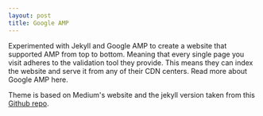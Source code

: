 ```yaml
---
layout: post
title: Google AMP
---
```

Experimented with Jekyll and Google AMP to create a website that supported AMP from top to bottom. Meaning that every single page you visit adheres to the validation tool they provide. This means they can index the website and serve it from any of their CDN centers. Read more about Google AMP here.

Theme is based on Medium's website and the jekyll version taken from this [Github repo](https://github.com/ageitgey/amplify).
